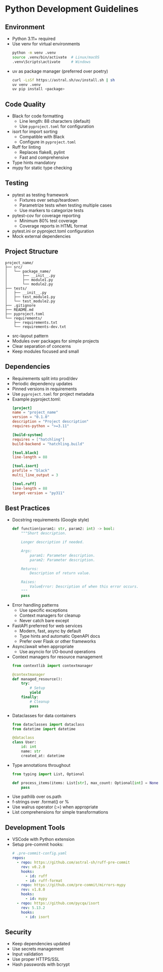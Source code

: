 # Python Development Guidelines

## Environment
- Python 3.11+ required
- Use venv for virtual environments
  ```bash
  python -m venv .venv
  source .venv/bin/activate  # Linux/macOS
  .venv\Scripts\activate     # Windows
  ```
- uv as package manager (preferred over poetry)
  ```bash
  curl -LsSf https://astral.sh/uv/install.sh | sh
  uv venv .venv
  uv pip install <package>
  ```

## Code Quality
- Black for code formatting
  - Line length: 88 characters (default)
  - Use `pyproject.toml` for configuration
- isort for import sorting
  - Compatible with Black
  - Configure in `pyproject.toml`
- Ruff for linting
  - Replaces flake8, pylint
  - Fast and comprehensive
- Type hints mandatory
- mypy for static type checking

## Testing
- pytest as testing framework
  - Fixtures over setup/teardown
  - Parametrize tests when testing multiple cases
  - Use markers to categorize tests
- pytest-cov for coverage reporting
  - Minimum 80% test coverage
  - Coverage reports in HTML format
- pytest.ini or pyproject.toml configuration
- Mock external dependencies

## Project Structure
```
project_name/
├── src/
│   └── package_name/
│       ├── __init__.py
│       ├── module1.py
│       └── module2.py
├── tests/
│   ├── __init__.py
│   ├── test_module1.py
│   └── test_module2.py
├── .gitignore
├── README.md
├── pyproject.toml
└── requirements/
    ├── requirements.txt
    └── requirements-dev.txt
```

- src-layout pattern
- Modules over packages for simple projects
- Clear separation of concerns
- Keep modules focused and small

## Dependencies
- Requirements split into prod/dev
- Periodic dependency updates
- Pinned versions in requirements
- Use `pyproject.toml` for project metadata
- Example pyproject.toml:
  ```toml
  [project]
  name = "project_name"
  version = "0.1.0"
  description = "Project description"
  requires-python = ">=3.11"

  [build-system]
  requires = ["hatchling"]
  build-backend = "hatchling.build"

  [tool.black]
  line-length = 88

  [tool.isort]
  profile = "black"
  multi_line_output = 3

  [tool.ruff]
  line-length = 88
  target-version = "py311"
  ```

## Best Practices
- Docstring requirements (Google style)
  ```python
  def function(param1: str, param2: int) -> bool:
      """Short description.

      Longer description if needed.

      Args:
          param1: Parameter description.
          param2: Parameter description.

      Returns:
          Description of return value.

      Raises:
          ValueError: Description of when this error occurs.
      """
      pass
  ```
- Error handling patterns
  - Use specific exceptions
  - Context managers for cleanup
  - Never catch bare except
- FastAPI preferred for web services
  - Modern, fast, async by default
  - Type hints and automatic OpenAPI docs
  - Prefer over Flask or other frameworks
- Async/await when appropriate
  - Use asyncio for I/O-bound operations
- Context managers for resource management
  ```python
  from contextlib import contextmanager

  @contextmanager
  def managed_resource():
      try:
          # Setup
          yield
      finally:
          # Cleanup
          pass
  ```
- Dataclasses for data containers
  ```python
  from dataclasses import dataclass
  from datetime import datetime

  @dataclass
  class User:
      id: int
      name: str
      created_at: datetime
  ```
- Type annotations throughout
  ```python
  from typing import List, Optional

  def process_items(items: List[str], max_count: Optional[int] = None) -> List[str]:
      pass
  ```
- Use pathlib over os.path
- f-strings over .format() or %
- Use walrus operator (:=) when appropriate
- List comprehensions for simple transformations

## Development Tools
- VSCode with Python extension
- Setup pre-commit hooks:
  ```yaml
  # .pre-commit-config.yaml
  repos:
    - repo: https://github.com/astral-sh/ruff-pre-commit
      rev: v0.2.0
      hooks:
        - id: ruff
        - id: ruff-format
    - repo: https://github.com/pre-commit/mirrors-mypy
      rev: v1.8.0
      hooks:
        - id: mypy
    - repo: https://github.com/pycqa/isort
      rev: 5.13.2
      hooks:
        - id: isort
  ```

## Security
- Keep dependencies updated
- Use secrets management
- Input validation
- Use proper HTTPS/SSL
- Hash passwords with bcrypt

